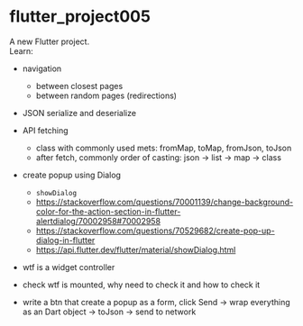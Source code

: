 # flutter_project005

A new Flutter project.  
Learn:

- navigation
  - between closest pages
  - between random pages (redirections)
- JSON serialize and deserialize
- API fetching
  - class with commonly used mets: fromMap, toMap, fromJson, toJson
  - after fetch, commonly order of casting: json -> list -> map -> class
- create popup using Dialog
  - `showDialog`
  - <https://stackoverflow.com/questions/70001139/change-background-color-for-the-action-section-in-flutter-alertdialog/70002958#70002958>
  - <https://stackoverflow.com/questions/70529682/create-pop-up-dialog-in-flutter>
  - <https://api.flutter.dev/flutter/material/showDialog.html>

- wtf is a widget controller
- check wtf is mounted, why need to check it and how to check it
- write a btn that create a popup as a form, click Send -> wrap everything as an Dart object -> toJson -> send to network
